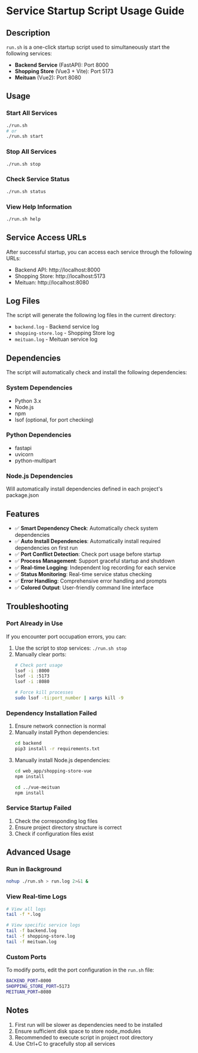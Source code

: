 # Service Startup Script Usage Guide

## Description

`run.sh` is a one-click startup script used to simultaneously start the following services:

- **Backend Service** (FastAPI): Port 8000
- **Shopping Store** (Vue3 + Vite): Port 5173  
- **Meituan** (Vue2): Port 8080

## Usage

### Start All Services
```bash
./run.sh
# or
./run.sh start
```

### Stop All Services
```bash
./run.sh stop
```

### Check Service Status
```bash
./run.sh status
```

### View Help Information
```bash
./run.sh help
```

## Service Access URLs

After successful startup, you can access each service through the following URLs:

- Backend API: http://localhost:8000
- Shopping Store: http://localhost:5173
- Meituan: http://localhost:8080

## Log Files

The script will generate the following log files in the current directory:

- `backend.log` - Backend service log
- `shopping-store.log` - Shopping Store log
- `meituan.log` - Meituan service log

## Dependencies

The script will automatically check and install the following dependencies:

### System Dependencies
- Python 3.x
- Node.js
- npm
- lsof (optional, for port checking)

### Python Dependencies
- fastapi
- uvicorn
- python-multipart

### Node.js Dependencies
Will automatically install dependencies defined in each project's package.json

## Features

- ✅ **Smart Dependency Check**: Automatically check system dependencies
- ✅ **Auto Install Dependencies**: Automatically install required dependencies on first run
- ✅ **Port Conflict Detection**: Check port usage before startup
- ✅ **Process Management**: Support graceful startup and shutdown
- ✅ **Real-time Logging**: Independent log recording for each service
- ✅ **Status Monitoring**: Real-time service status checking
- ✅ **Error Handling**: Comprehensive error handling and prompts
- ✅ **Colored Output**: User-friendly command line interface

## Troubleshooting

### Port Already in Use
If you encounter port occupation errors, you can:

1. Use the script to stop services: `./run.sh stop`
2. Manually clear ports:
   ```bash
   # Check port usage
   lsof -i :8000
   lsof -i :5173
   lsof -i :8080
   
   # Force kill processes
   sudo lsof -ti:port_number | xargs kill -9
   ```

### Dependency Installation Failed
1. Ensure network connection is normal
2. Manually install Python dependencies:
   ```bash
   cd backend
   pip3 install -r requirements.txt
   ```
3. Manually install Node.js dependencies:
   ```bash
   cd web_app/shopping-store-vue
   npm install
   
   cd ../vue-meituan
   npm install
   ```

### Service Startup Failed
1. Check the corresponding log files
2. Ensure project directory structure is correct
3. Check if configuration files exist

## Advanced Usage

### Run in Background
```bash
nohup ./run.sh > run.log 2>&1 &
```

### View Real-time Logs
```bash
# View all logs
tail -f *.log

# View specific service logs
tail -f backend.log
tail -f shopping-store.log
tail -f meituan.log
```

### Custom Ports
To modify ports, edit the port configuration in the `run.sh` file:
```bash
BACKEND_PORT=8000
SHOPPING_STORE_PORT=5173
MEITUAN_PORT=8080
```

## Notes

1. First run will be slower as dependencies need to be installed
2. Ensure sufficient disk space to store node_modules
3. Recommended to execute script in project root directory
4. Use Ctrl+C to gracefully stop all services
